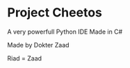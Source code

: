 # Project Cheetos

A very powerfull Python IDE
Made in C#


Made by Dokter Zaad










































Riad = Zaad